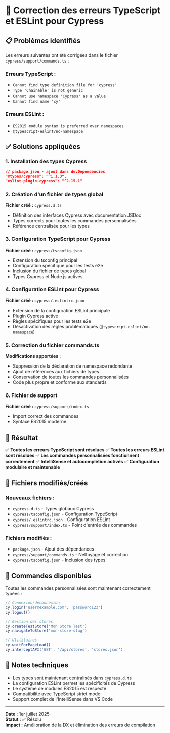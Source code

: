 # 🔧 Correction des erreurs TypeScript et ESLint pour Cypress

## 📋 Problèmes identifiés

Les erreurs suivantes ont été corrigées dans le fichier `cypress/support/commands.ts` :

### Erreurs TypeScript :
- `Cannot find type definition file for 'cypress'`
- `Type 'Chainable' is not generic`
- `Cannot use namespace 'Cypress' as a value`
- `Cannot find name 'cy'`

### Erreurs ESLint :
- `ES2015 module syntax is preferred over namespaces`
- `@typescript-eslint/no-namespace`

## ✅ Solutions appliquées

### 1. Installation des types Cypress
```json
// package.json - ajout dans devDependencies
"@types/cypress": "^1.1.3",
"eslint-plugin-cypress": "^2.15.1"
```

### 2. Création d'un fichier de types global
**Fichier créé :** `cypress.d.ts`
- Définition des interfaces Cypress avec documentation JSDoc
- Types corrects pour toutes les commandes personnalisées
- Référence centralisée pour les types

### 3. Configuration TypeScript pour Cypress
**Fichier créé :** `cypress/tsconfig.json`
- Extension du tsconfig principal
- Configuration spécifique pour les tests e2e
- Inclusion du fichier de types global
- Types Cypress et Node.js activés

### 4. Configuration ESLint pour Cypress
**Fichier créé :** `cypress/.eslintrc.json`
- Extension de la configuration ESLint principale
- Plugin Cypress activé
- Règles spécifiques pour les tests e2e
- Désactivation des règles problématiques (`@typescript-eslint/no-namespace`)

### 5. Correction du fichier commands.ts
**Modifications apportées :**
- Suppression de la déclaration de namespace redondante
- Ajout de références aux fichiers de types
- Conservation de toutes les commandes personnalisées
- Code plus propre et conforme aux standards

### 6. Fichier de support
**Fichier créé :** `cypress/support/index.ts`
- Import correct des commandes
- Syntaxe ES2015 moderne

## 🎯 Résultat

✅ **Toutes les erreurs TypeScript sont résolues**
✅ **Toutes les erreurs ESLint sont résolues**
✅ **Les commandes personnalisées fonctionnent correctement**
✅ **IntelliSense et autocomplétion activés**
✅ **Configuration modulaire et maintenable**

## 📁 Fichiers modifiés/créés

### Nouveaux fichiers :
- `cypress.d.ts` - Types globaux Cypress
- `cypress/tsconfig.json` - Configuration TypeScript
- `cypress/.eslintrc.json` - Configuration ESLint
- `cypress/support/index.ts` - Point d'entrée des commandes

### Fichiers modifiés :
- `package.json` - Ajout des dépendances
- `cypress/support/commands.ts` - Nettoyage et correction
- `cypress/tsconfig.json` - Inclusion des types

## 🚀 Commandes disponibles

Toutes les commandes personnalisées sont maintenant correctement typées :

```typescript
// Connexion/déconnexion
cy.login('user@example.com', 'password123')
cy.logout()

// Gestion des stores
cy.createTestStore('Mon Store Test')
cy.navigateToStore('mon-store-slug')

// Utilitaires
cy.waitForPageLoad()
cy.interceptAPI('GET', '/api/stores', 'stores.json')
```

## 📝 Notes techniques

- Les types sont maintenant centralisés dans `cypress.d.ts`
- La configuration ESLint permet les spécificités de Cypress
- Le système de modules ES2015 est respecté
- Compatibilité avec TypeScript strict mode
- Support complet de l'IntelliSense dans VS Code

---

**Date :** 1er juillet 2025  
**Statut :** ✅ Résolu  
**Impact :** Amélioration de la DX et élimination des erreurs de compilation